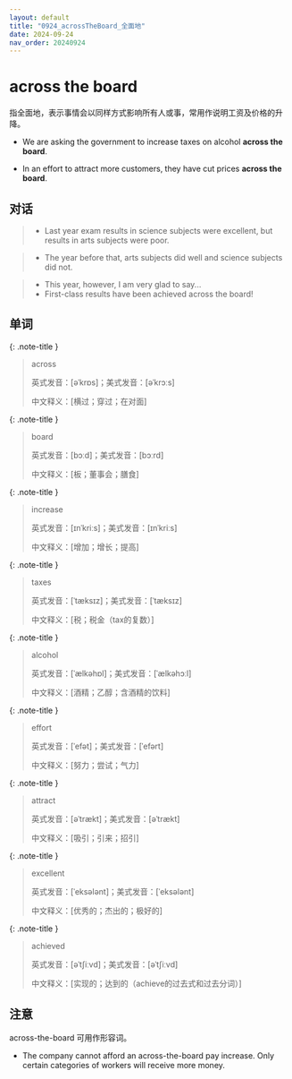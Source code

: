 ```yaml
---
layout: default      
title: "0924_acrossTheBoard_全面地"      
date: 2024-09-24      
nav_order: 20240924      
---
```


# across the board      

指全面地，表示事情会以同样方式影响所有人或事，常用作说明工资及价格的升降。      

- We are asking the government to increase taxes on alcohol **across the board**.






- In an effort to attract more customers, they have cut prices **across the board**.







## 对话      

> - Last year exam results in science subjects were excellent, but results in arts subjects were poor.






> - The year before that, arts subjects did well and science subjects did not.






> - This year, however, I am very glad to say...      
> - First-class results have been achieved across the board!







## 单词      

{: .note-title }     
> across     
>
> 英式发音：[əˈkrɒs]；美式发音：[əˈkrɔːs]     
>
> 中文释义：[横过；穿过；在对面]    

{: .note-title }    
> board    
>
> 英式发音：[bɔːd]；美式发音：[bɔːrd]   
>
> 中文释义：[板；董事会；膳食]   

{: .note-title }   
> increase  
>
> 英式发音：[ɪnˈkriːs]；美式发音：[ɪnˈkriːs]  
>
> 中文释义：[增加；增长；提高]  

{: .note-title } 
> taxes 
>
> 英式发音：[ˈtæksɪz]；美式发音：[ˈtæksɪz] 
>
> 中文释义：[税；税金（tax的复数）]

{: .note-title }
> alcohol
>
> 英式发音：[ˈælkəhɒl]；美式发音：[ˈælkəhɔːl]
>
> 中文释义：[酒精；乙醇；含酒精的饮料]

{: .note-title }
> effort
>
> 英式发音：[ˈefət]；美式发音：[ˈefərt]
>
> 中文释义：[努力；尝试；气力]

{: .note-title }
> attract
>
> 英式发音：[əˈtrækt]；美式发音：[əˈtrækt]
>
> 中文释义：[吸引；引来；招引]

{: .note-title }
> excellent
>
> 英式发音：[ˈeksələnt]；美式发音：[ˈeksələnt]
>
> 中文释义：[优秀的；杰出的；极好的]

{: .note-title }
> achieved
>
> 英式发音：[əˈtʃiːvd]；美式发音：[əˈtʃiːvd]
>
> 中文释义：[实现的；达到的（achieve的过去式和过去分词）]

## 注意

across-the-board 可用作形容词。

- The company cannot afford an across-the-board pay increase. Only certain categories of workers will receive more money.
